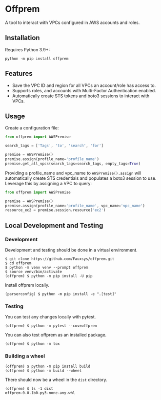 # Offprem
A tool to interact with VPCs configured in AWS accounts and roles.

## Installation
Requires Python 3.9+:
```shell
python -m pip install offprem
```

## Features
- Save the VPC ID and region for all VPCs an account/role has access to.
- Supports roles, and accounts with Multi-Factor Authentication enabled.
- Automatically create STS tokens and boto3 sessions to interact with VPCs.

## Usage
Create a configuration file:
```python
from offprem import AWSPremise

search_tags = ['Tags', 'to', 'search', 'for']

premise = AWSPremise()
premise.assign(profile_name='profile_name')
premise.get_all_vpcs(search_tags=search_tags, empty_tags=True)
```

Providing a profile_name and vpc_name to `AWSPremise().assign` will automatically create STS credentials and populates a boto3 session to use. Leverage this by assigning a VPC to query:
```python
from offprem import AWSPremise

premise = AWSPremise()
premise.assign(profile_name='profile_name', vpc_name='vpc_name')
resource_ec2 = premise.session.resource('ec2')
```

## Local Development and Testing
### Development
Development and testing should be done in a virtual environment.
```shell
$ git clone https://github.com/Fauxsys/offprem.git
$ cd offprem
$ python -m venv venv --prompt offprem
$ source venv/bin/activate
(offprem) $ python -m pip install -U pip
```
Install offprem locally.
```shell
(parserconfig) $ python -m pip install -e ".[test]"
```

### Testing
You can test any changes locally with pytest.
```shell
(offprem) $ python -m pytest --cov=offprem 
```

You can also test offprem as an installed package.
```shell
(offprem) $ python -m tox
```

### Building a wheel
```shell
(offprem) $ python -m pip install build
(offprem) $ python -m build --wheel
```

There should now be a wheel in the `dist` directory.
```shell
(offprem) $ ls -1 dist
offprem-0.0.1b0-py3-none-any.whl
```
